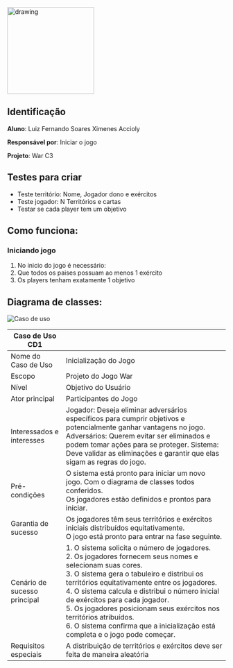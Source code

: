<img src="https://portal.unicap.br/image/layout_set_logo?img_id=2214787&t=1707359594637" alt="drawing" width="200"/>

## Identificação
**Aluno**: Luiz Fernando Soares Ximenes Accioly

**Responsável por**: Iniciar o jogo 

**Projeto**: War C3

## Testes para criar

<ul>
  <li>Teste território: Nome, Jogador dono e exércitos</li>
  <li>Teste jogador: N Territórios e cartas</li>
  <li>Testar se cada player tem um objetivo</li>
</ul>

## Como funciona: 
<div>
<h3><b>Iniciando jogo</b></h3>
<ol>
<li>No inicio do jogo é necessário:</li>
<li>Que todos os paises possuam ao menos 1 exército</li>
<li>Os players tenham exatamente 1 objetivo</li>
</ol>
</div>


## Diagrama de classes:
![Caso de uso](https://github.com/c3-disciplina-eng2/2024-1-minf-0601-projeto-war-c3/assets/86210723/2ed87c24-6fbf-4e0f-9997-559c98bc5d35)

|Caso de Uso CD1     |                |
|--------------------|----------------|
|Nome do Caso de Uso |Inicialização do Jogo|
|Escopo              |Projeto do Jogo War|
|Nível               |Objetivo do Usuário|
|Ator principal      |Participantes do Jogo| 
|Interessados e interesses|Jogador: Deseja eliminar adversários específicos para cumprir objetivos e potencialmente ganhar vantagens no jogo. Adversários: Querem evitar ser eliminados e podem tomar ações para se proteger. Sistema: Deve validar as eliminações e garantir que elas sigam as regras do jogo.|
|Pré-condições       |O sistema está pronto para iniciar um novo jogo. Com o diagrama de classes todos conferidos.<br>Os jogadores estão definidos e prontos para iniciar.|
|Garantia de sucesso |Os jogadores têm seus territórios e exércitos iniciais distribuídos equitativamente.<br>O jogo está pronto para entrar na fase seguinte.|
|Cenário de sucesso principal|1. O sistema solicita o número de jogadores.<br>2. Os jogadores fornecem seus nomes e selecionam suas cores.<br>3. O sistema gera o tabuleiro e distribui os territórios equitativamente entre os jogadores.<br>4. O sistema calcula e distribui o número inicial de exércitos para cada jogador.<br>5. Os jogadores posicionam seus exércitos nos territórios atribuídos.<br>6. O sistema confirma que a inicialização está completa e o jogo pode começar.|
|Requisitos especiais           |A distribuição de territórios e exércitos deve ser feita de maneira aleatória|


